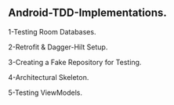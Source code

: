 ## Android-TDD-Implementations.

1-Testing Room Databases.

2-Retrofit & Dagger-Hilt Setup.

3-Creating a Fake Repository for Testing.

4-Architectural Skeleton.

5-Testing ViewModels. 
